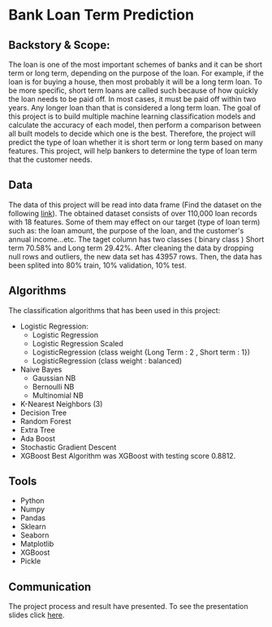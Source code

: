 # Bank Loan Term Prediction
## Backstory & Scope:
The loan is one of the most important schemes of banks and it can be short term or long term, depending on the purpose of the loan.
For example, if the loan is for buying a house, then most probably it will be a long term loan. To be more specific, short term loans are
called such because of how quickly the loan needs to be paid off. In most cases, it must be paid off within two years. Any longer loan than that is considered a long term loan.
The goal of this project is to build multiple machine learning classification models and calculate the accuracy of each model, then perform
a comparison between all built models to decide which one is the best. Therefore, the project will predict the type of loan whether it is short
term or long term based on many features. This project, will help bankers to determine the type of loan term that the customer needs.
## Data
The data of this project will be read into data frame (Find the dataset on the following [link](https://www.kaggle.com/panamby/bank-loan-status-dataset/data)).
The obtained dataset consists of over 110,000 loan records with 18 features. Some of them may effect on our target (type of loan term) such as: the loan amount, the purpose
of the loan, and the customer's annual income…etc.
The taget column has two classes ( binary class ) Short term 70.58% and Long term 29.42%.
After cleaning the data by dropping null rows and outliers, the new data set has 43957 rows. Then, the data has been splited into 80% train, 10% validation, 10% test.
## Algorithms
The classification algorithms that has been used in this project:
- Logistic Regression:
  - Logistic Regression
  - Logistic Regression Scaled
  - LogisticRegression (class weight {Long Term : 2 , Short term : 1})
  - LogisticRegression (class weight : balanced)
- Naive Bayes
  - Gaussian NB
  - Bernoulli NB
  - Multinomial NB
- K-Nearest Neighbors (3)
- Decision Tree
- Random Forest
- Extra Tree
- Ada Boost
- Stochastic Gradient Descent
- XGBoost
Best Algorithm was XGBoost with testing score 0.8812.
## Tools
- Python
- Numpy
- Pandas
- Sklearn
- Seaborn
- Matplotlib
- XGBoost
- Pickle
## Communication
The project process and result have presented. To see the presentation slides click [here](https://github.com/ahmedalsadan/Project-3-Bank-Loan-Term-Prediction/blob/main/Presentation%20Slides.pdf).
